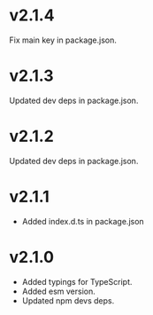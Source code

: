 # v2.1.4
Fix main key in package.json.

# v2.1.3
Updated dev deps in package.json.

# v2.1.2
Updated dev deps in package.json.

# v2.1.1
- Added index.d.ts in package.json

# v2.1.0
- Added typings for TypeScript.
- Added esm version.
- Updated npm devs deps.